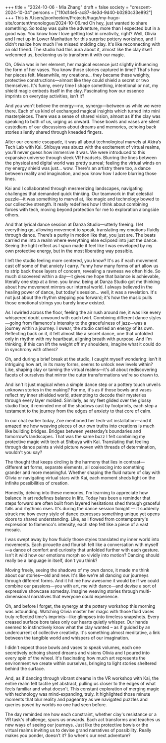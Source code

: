 +++
title = "2024-10-06 - Mia Zhang"
draft = false
society = "crescent-2024-10-04"
persons = ["110d14e5-ac87-4e3d-9d40-b0280c33e892"]
+++
This is /Users/joonheekim/Projects/hugo/my-hugo-site/content/monologue/2024-10-06.md
Oh hey, just wanted to share something.
So today was quite the adventure, more than I expected but in a good way. You know how I love getting lost in creativity, right? Well, Olivia and I met up in Lower Manhattan for this surprise pottery workshop, and I didn't realize how much I've missed molding clay. It's like reconnecting with an old friend. The studio had this aura about it, almost like the clay itself welcomed us, beckoning us to transform it with our magic.

Oh, Olivia was in her element, her magical essence just slightly influencing the form of her vases. You know those stories captured in time? That's how her pieces felt. Meanwhile, my creations... they became these weighty, protective constructions—almost like they could shield a secret or two themselves. It's funny, every time I shape something, intentional or not, my shield magic embeds itself in the clay. Fascinating how our essence imprints on everyday activities, isn’t it?

And you won't believe the energy—no, synergy—between us while we were there. Each of us kind of exchanged magical insights which turned into mini masterpieces. There was a sense of shared vision, almost as if the clay was speaking to both of us, urging us onward. Those bowls and vases are silent custodians of our discussions about dreams and memories, echoing back stories silently shared through kneaded fingers.

After our ceramic escapade, it was all about technological marvels at Akira’s Tech Lab with Kai. Shibuya was abuzz with the excitement of virtual realms, you'll never guess how immersive it was. We were introduced to this expansive universe through sleek VR headsets. Blurring the lines between the physical and digital world was pretty surreal; feeling the virtual winds on my energy shield was just... wow. There's an artistry there too, a dance between reality and imagination, and you know how I adore blurring those lines.

Kai and I collaborated through mesmerizing landscapes, navigating challenges that demanded quick thinking. Our teamwork in that celestial puzzle—it was something to marvel at, like magic and technology bowed to our collective strength. It really redefines how I think about combining forces with tech, moving beyond protection for me to exploration alongside others.

And that lyrical dance session at Danza Studio—utterly freeing. I let everything go, allowing movement to speak, translating my emotions fluidly through dance. There’s a purity in motion like that, you just are. The beats carried me into a realm where everything else eclipsed into just the dance. Seeing the light reflect as I spun made it feel like I was enveloped by my own protective energy, but in the most liberating way possible.

I left the studio feeling more centered, you know? It's as if each movement cast off some of that anxiety I carry. Funny how many forms of art allow us to strip back those layers of concern, revealing a rawness we often hide. So much discovered within a day—it gives me hope that balance is achievable, literally one step at a time.
you know, being at Danza Studio got me thinking about how movement mirrors our internal world. I always believed in the healing power of dance, but today's session... well, it was a revelation. It's not just about the rhythm stepping you forward; it's how the music pulls those emotional strings you barely knew existed.

As I swirled across the floor, feeling the air rush around me, it was like every whispered doubt unwound with each twirl. Combining different dance styles—going from flamenco's intensity to the gracefulness of jazz—was a journey within a journey. I swear, the studio carried an energy of its own. Reflecting back on it, it felt almost like a secret dance, one that unfolded only in rhythm with my heartbeat, aligning breath with purpose. And I'm thinking, if this can lift the weight off my shoulders, imagine what it could do in synchrony with others?

Oh, and during a brief break at the studio, I caught myself wondering: isn't it intriguing how art, in its many forms, seems to unlock new levels within? Like, shaping clay or taming the virtual realms—it's all about rediscovering facets of ourselves that mirror the outer transformations we're so drawn to.

And isn't it just magical when a simple dance step or a pottery touch unveils unknown stories in the making? For me, it's as if those bowls and vases reflect my inner shielded world, attempting to decode their mysteries through every layer molded. Similarly, as my feet glided over the glossy studio floor,
 it reminded me of the shadows cast by footprints, each step a testament to the journey from the edges of anxiety to that core of calm.

In our chat earlier today, Zoe mentioned her tech-art installation—and it amazed me how weaving pieces of our own truths into creations is much like building bridges. Bridges between yesterday’s boundaries and tomorrow’s landscapes. That was the same buzz I felt combining my protective magic with tech at Shibuya with Kai. Translating that feeling through dance paints a vivid picture woven with threads of determination, wouldn't you say?

The thought that keeps circling is the harmony that lies in contrast—different art forms, separate elements, all coalescing into something grander and more meaningful. Whether shaping the fluid nature of clay with Olivia or navigating virtual stars with Kai, each moment sheds light on the infinite possibilities of creation.

Honestly, delving into these memories, I'm learning to appreciate how balance in art redefines balance in life. Today has been a reminder that steps forward are often built from layered hesitations shed through graceful falls and rhythmic rises.
 It's during the dance session tonight — it suddenly struck me how every style of dance expresses something unique yet opens doors to shared understanding. Like, as I flowed from contemporary's expression to flamenco's intensity, each step felt like a piece of a vast mosaic.

I was swept away by how fluidly those styles translated my inner world into movements. Each pirouette and flourish felt like a conversation with myself—a dance of comfort and curiosity that unfolded further with each gesture. Isn't it wild how our emotions morph so vividly into motion? Dancing should really be a language in itself, don't you think?

Moving freely, seeing the shadows of my own dance, it made me think about our stories—old and new. It's like we're all dancing our journeys through different forms. And it hit me how awesome it would be if we could combine our passions—you with art, me with dance—and devise a sort of expressive showcase someday. Imagine weaving stories through multi-dimensional narratives that everyone could experience.

Oh, and before I forget, the synergy at the pottery workshop this morning was astounding. Watching Olivia master her magic with those fluid vases truly reflected time's imprints—like glimpses into timeless snapshots. Every creased surface bore tales only our hearts quietly whisper. Our hands seemed to instinctively know what the clay wanted – as if guided by an undercurrent of collective creativity. It's something almost meditative, a link between the tangible world and whispers of our imagination.

I didn't expect those bowls and vases to speak volumes, each one secretively echoing shared dreams and visions Olivia and I poured into every spin of the wheel. It's fascinating how much art represents the environment we create within ourselves, bringing to light stories sheltered behind the surface.

And, as if dancing through vibrant dreams in the VR workshop with Kai, the entire realm felt tactile yet abstract, pulling us closer to the edges of what feels familiar and what doesn't. This constant exploration of merging magic with technology was mind-expanding, truly. It highlighted those minute moments that blur reality and pageantry as we navigated puzzles and queries posed by worlds no one had seen before.

The day reminded me how each constraint, whether clay's resistance or a VR task's challenge, spurs us onwards. Each act transforms and teaches us new ways of seeing our journeys. Just like the protective bowls or the virtual realms inviting us to devise grand narratives of possibility.
Really makes you ponder, doesn’t it? So when’s our next adventure?
